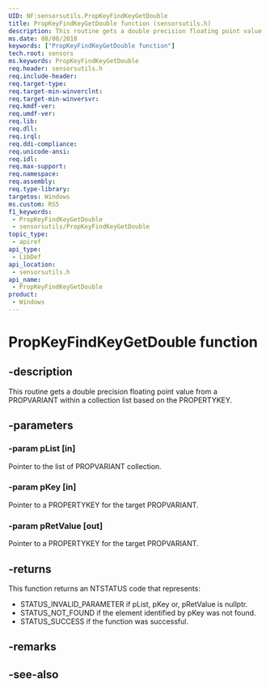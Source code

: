 ```yaml
---
UID: NF:sensorsutils.PropKeyFindKeyGetDouble
title: PropKeyFindKeyGetDouble function (sensorsutils.h)
description: This routine gets a double precision floating point value from a PROPVARIANT within a collection list based on the PROPERTYKEY.
ms.date: 08/08/2018
keywords: ["PropKeyFindKeyGetDouble function"]
tech.root: sensors
ms.keywords: PropKeyFindKeyGetDouble
req.header: sensorsutils.h
req.include-header: 
req.target-type: 
req.target-min-winverclnt: 
req.target-min-winversvr: 
req.kmdf-ver: 
req.umdf-ver: 
req.lib: 
req.dll: 
req.irql: 
req.ddi-compliance: 
req.unicode-ansi: 
req.idl: 
req.max-support: 
req.namespace: 
req.assembly: 
req.type-library: 
targetos: Windows
ms.custom: RS5
f1_keywords:
 - PropKeyFindKeyGetDouble
 - sensorsutils/PropKeyFindKeyGetDouble
topic_type:
 - apiref
api_type:
 - LibDef
api_location:
 - sensorsutils.h
api_name:
 - PropKeyFindKeyGetDouble
product:
 - Windows
---
```


# PropKeyFindKeyGetDouble function


## -description

This routine gets a double precision floating point value from a PROPVARIANT within a collection list based on the PROPERTYKEY.

## -parameters

### -param pList [in]

Pointer to the list of PROPVARIANT collection.

### -param pKey [in]

Pointer to a PROPERTYKEY for the target PROPVARIANT.

### -param pRetValue [out]

Pointer to a PROPERTYKEY for the target PROPVARIANT.

## -returns

This function returns an NTSTATUS code that represents:

* STATUS_INVALID_PARAMETER if pList, pKey or, pRetValue is nullptr.
* STATUS_NOT_FOUND if the element identified by pKey was not found.
* STATUS_SUCCESS if the function was successful.

## -remarks

## -see-also

